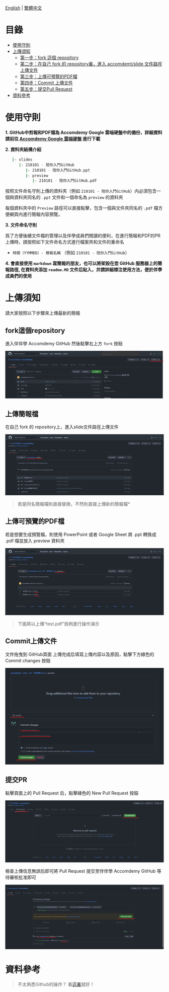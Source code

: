 [English](readme.en.md)  | [繁體中文](readme.md)

目錄
===

- [使用守則](#使用守則)
- [上傳須知](#上傳須知)
  - [第一步：fork 這個 repository](#fork這個repository)
  - [第二步：在自己 fork 的 repository裏，進入 accomdemt/slide 文件路徑上傳文件](上傳簡報檔)
  - [第三步：上傳可預覽的PDF檔](上傳可預覽的PDF檔)
  - [第四步：Commit 上傳文件](Commit上傳文件)
  - [第五步：提交Pull Request](提交PR)
- [資料參考](#資料參考)


使用守則
=======

**1. GitHub中剪報和PDF檔為 Accomdemy Google 雲端硬盤中的備份，詳細資料請前往 [Accomdemy Google 雲端硬盤](https://drive.google.com/drive/u/1/folders/10jkvGMkOb0-lPl3-siXw0lDfmpxfrrnQ) 進行下載**

**2. 資料夾結構介紹**

```bash
   |- slides
      |- 210101 - 陪你入門GitHub
         |- 210101 - 陪你入門GitHub.ppt
         |- preview
            |- 210101 - 陪你入門GitHub.pdf   
```
按照文件命名守則上傳的資料夾（例如 `210101 - 陪你入門GitHub`）内必須包含一個與資料夾同名的 `.ppt` 文件和一個命名為 `preview` 的資料夾

每個資料夾中的 `Preview` 路徑可以直接點擊，包含一個與文件夾同名的 `.pdf` 檔方便網頁内進行簡報内容預覽。

**3. 文件命名守則**

爲了方便後續文件檔的管理以及伴學成員們閲讀的便利，在進行簡報和PDF的PR上傳時，請按照如下文件命名方式進行檔案夾和文件的重命名
   
   - `時間（YYMMDD）- 簡報名稱` （例如 `210101 - 陪你入門GitHub`）

**4. 會直接使用 `markdown` 寫簡報的朋友，也可以將架設在您 GitHub 服務器上的簡報路徑, 在資料夾添加 `readme.MD` 文件后貼入，并請詳細標注使用方法，便於伴學成員們的使用**

上傳須知
=======

請大家按照以下步驟來上傳最新的簡報

fork這個repository
-----------------

進入伴伴學 Accomdemy GitHub 然後點擊右上方 `fork` 按鈕

![slide_fork](/media//slide-readme/slide_fork.jpg)


上傳簡報檔
---------

在自己 fork 的 repository上，進入slide文件路徑上傳文件

![slide_upload](/media//slide-readme/slide_upload.jpg)

> 若是同名簡報檔則直接替換，不然則直接上傳新的簡報檔*


上傳可預覽的PDF檔
----------------

若是想要生成預覽檔，則使用 PowerPoint 或者 Google Sheet 將 .ppt 轉換成 .pdf 檔並放入 preview 資料夾

![slide_preview](/media//slide-readme/slide_preview.jpg)

> 下面將以上傳“test.pdf”爲例進行操作演示

Commit上傳文件
--------------

文件拖曳到 GitHub頁面 上傳完成后填寫上傳内容以及原因，點擊下方綠色的 Commit changes 按鈕

![slide_commit](/media//slide-readme/slide_commit.jpg)

提交PR
------

點擊頁面上的 Pull Request 后，點擊綠色的 New Pull Request 按鈕

![slide_PR](/media//slide-readme/slide_PR.jpg)

檢查上傳信息無誤后即可將 Pull Request 提交至伴伴學 Accomdemy GitHub 等待審核批准即可

![slide_submitPR](/media//slide-readme/slide_submitPR.jpg)

資料參考
=======

> 不太熟悉Github的操作？ 看[這裏](https://forum.amebaiot.com/t/5-github-ameba/459)就好！

